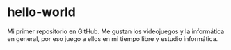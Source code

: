 # hello-world
Mi primer repositorio en GitHub.
Me gustan los videojuegos y la informática en general, por eso juego a ellos en mi tiempo libre y estudio informática.
